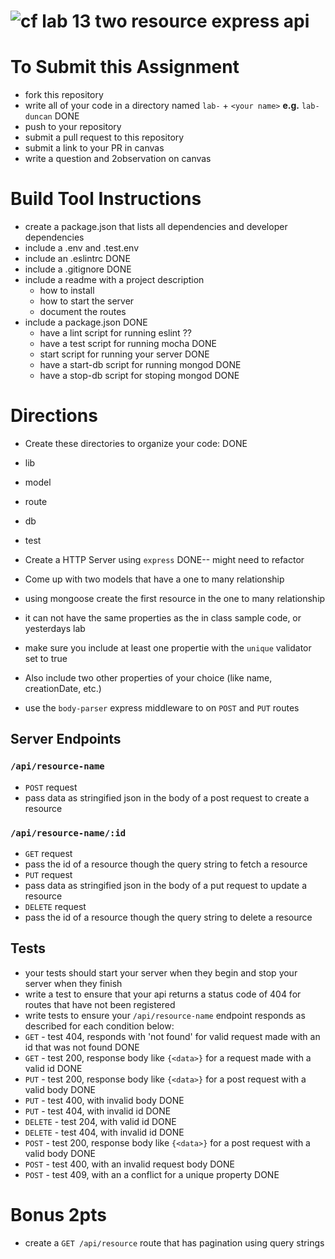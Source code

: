 ![cf](https://i.imgur.com/7v5ASc8.png) lab 13 two resource express api
======

# To Submit this Assignment
  * fork this repository
  * write all of your code in a directory named `lab-` + `<your name>` **e.g.** `lab-duncan` DONE
  * push to your repository
  * submit a pull request to this repository
  * submit a link to your PR in canvas
  * write a question and 2observation on canvas

# Build Tool Instructions
* create a package.json that lists all dependencies and developer dependencies
* include a .env and .test.env
* include an .eslintrc DONE
* include a .gitignore DONE
* include a readme with a project description
  * how to install
  * how to start the server
  * document the routes
* include a package.json DONE
  * have a lint script for running eslint ??
  * have a test script for running mocha DONE
  * start script for running your server DONE
  * have a start-db script for running mongod DONE
  * have a stop-db script for stoping mongod DONE

# Directions
* Create these directories to organize your code: DONE
 * lib
 * model
 * route
 * db
 * test
* Create a HTTP Server using `express` DONE-- might need to refactor
* Come up with two models that have a one to many relationship


* using mongoose create the first resource in the one to many relationship
 * it can not have the same properties as the in class sample code, or yesterdays lab
 * make sure you include at least one propertie with the `unique` validator set to true
 * Also include two other properties of your choice (like name, creationDate, etc.)
* use the `body-parser` express middleware to on `POST` and `PUT` routes

## Server Endpoints
### `/api/resource-name`
* `POST` request
 * pass data as stringified json in the body of a post request to create a resource

### `/api/resource-name/:id`
* `GET` request
 * pass the id of a resource though the query string to fetch a resource   
* `PUT` request
 * pass data as stringified json in the body of a put request to update a resource
* `DELETE` request
 * pass the id of a resource though the query string to delete a resource   

## Tests
* your tests should start your server when they begin and stop your server when they finish
* write a test to ensure that your api returns a status code of 404 for routes that have not been registered
* write tests to ensure your `/api/resource-name` endpoint responds as described for each condition below:
 * `GET` - test 404, responds with 'not found' for valid request made with an id that was not found DONE
 * `GET` - test 200, response body like `{<data>}` for a request made with a valid id DONE
 * `PUT` - test 200, response body like  `{<data>}` for a post request with a valid body DONE
 * `PUT` - test 400, with invalid body DONE 
 * `PUT` - test 404, with invalid id DONE
 * `DELETE` - test 204, with valid id DONE
 * `DELETE` - test 404, with invalid id DONE
 * `POST` - test 200, response body like  `{<data>}` for a post request with a valid body DONE
 * `POST` - test 400, with an invalid request body DONE
 * `POST` - test 409, with an a conflict for a unique property DONE

 # Bonus 2pts
* create a `GET /api/resource` route that has pagination using query strings
